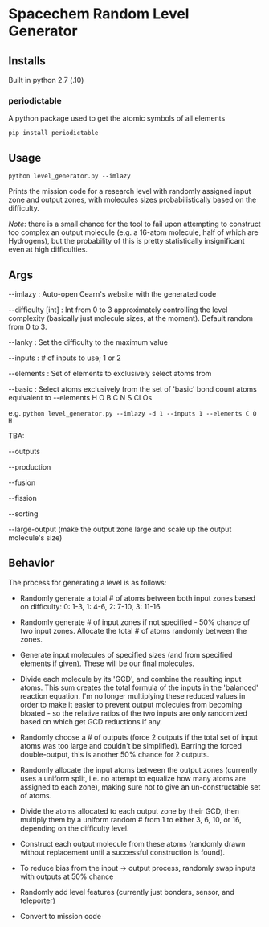 # Spacechem Random Level Generator

## Installs

Built in python 2.7 (.10)

### periodictable

A python package used to get the atomic symbols of all elements

 `pip install periodictable`

## Usage

`python level_generator.py --imlazy`

Prints the mission code for a research level with randomly assigned input zone and output zones,
with molecules sizes probabilistically based on the difficulty.

*Note*: there is a small chance for the tool to fail upon attempting to construct too complex an
        output molecule (e.g. a 16-atom molecule, half of which are Hydrogens), but the probability
        of this is pretty statistically insignificant even at high difficulties.

## Args

--imlazy : Auto-open Cearn's website with the generated code

--difficulty [int] : Int from 0 to 3 approximately controlling the level complexity
                     (basically just molecule sizes, at the moment). Default random from 0 to 3.

--lanky : Set the difficulty to the maximum value

--inputs : # of inputs to use; 1 or 2

--elements : Set of elements to exclusively select atoms from

--basic : Select atoms exclusively from the set of 'basic' bond count atoms
          equivalent to --elements H O B C N S Cl Os

e.g. `python level_generator.py --imlazy -d 1 --inputs 1 --elements C O H`

TBA:

 --outputs

 --production

 --fusion

 --fission

 --sorting

 --large-output (make the output zone large and scale up the output molecule's size)


## Behavior

The process for generating a level is as follows:

* Randomly generate a total # of atoms between both input zones based on difficulty:
  0: 1-3, 1: 4-6, 2: 7-10, 3: 11-16

* Randomly generate # of input zones if not specified - 50% chance of two input zones.
  Allocate the total # of atoms randomly between the zones.

* Generate input molecules of specified sizes (and from specified elements if given).
  These will be our final molecules.

* Divide each molecule by its 'GCD', and combine the resulting input atoms. This sum creates the
  total formula of the inputs in the 'balanced' reaction equation.
  I'm no longer multiplying these reduced values in order to make it easier to prevent output
  molecules from becoming bloated - so the relative ratios of the two inputs are only randomized
  based on which get GCD reductions if any.

* Randomly choose a # of outputs (force 2 outputs if the total set of input atoms was too large and
  couldn't be simplified). Barring the forced double-output, this is another 50% chance for 2 outputs.

* Randomly allocate the input atoms between the output zones (currently uses a uniform split, i.e.
  no attempt to equalize how many atoms are assigned to each zone), making sure not to give an
  un-constructable set of atoms.

* Divide the atoms allocated to each output zone by their GCD, then multiply them by a uniform
  random # from 1 to either 3, 6, 10, or 16, depending on the difficulty level.

* Construct each output molecule from these atoms (randomly drawn without replacement until a
  successful construction is found).

* To reduce bias from the input -> output process, randomly swap inputs with outputs at 50% chance


* Randomly add level features (currently just bonders, sensor, and teleporter)

* Convert to mission code
